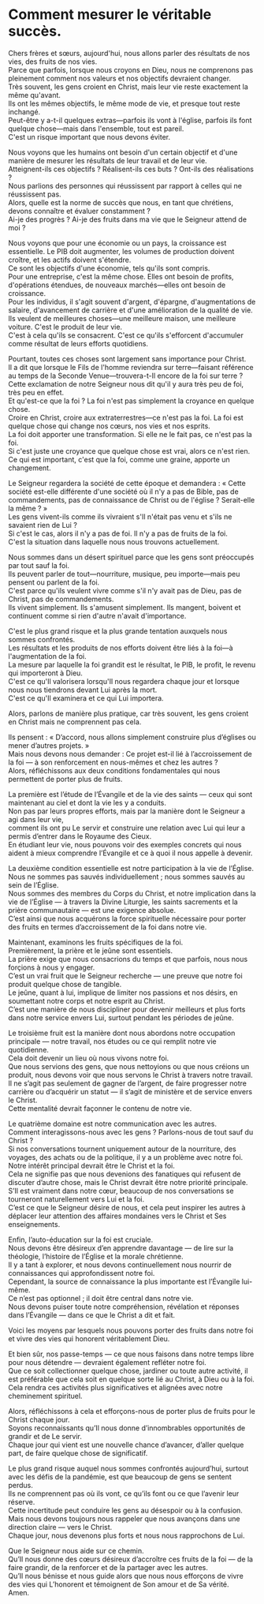 # Comment mesurer le véritable succès.

Chers frères et sœurs, aujourd'hui, nous allons parler des résultats de nos vies, des fruits de nos vies.  
Parce que parfois, lorsque nous croyons en Dieu, nous ne comprenons pas pleinement comment nos valeurs et nos objectifs devraient changer.  
Très souvent, les gens croient en Christ, mais leur vie reste exactement la même qu'avant.  
Ils ont les mêmes objectifs, le même mode de vie, et presque tout reste inchangé.  
Peut-être y a-t-il quelques extras—parfois ils vont à l'église, parfois ils font quelque chose—mais dans l'ensemble, tout est pareil.  
C'est un risque important que nous devons éviter.  

Nous voyons que les humains ont besoin d'un certain objectif et d'une manière de mesurer les résultats de leur travail et de leur vie.  
Atteignent-ils ces objectifs ? Réalisent-ils ces buts ? Ont-ils des réalisations ?  
Nous parlions des personnes qui réussissent par rapport à celles qui ne réussissent pas.  
Alors, quelle est la norme de succès que nous, en tant que chrétiens, devons connaître et évaluer constamment ?  
Ai-je des progrès ? Ai-je des fruits dans ma vie que le Seigneur attend de moi ?  

Nous voyons que pour une économie ou un pays, la croissance est essentielle. Le PIB doit augmenter, les volumes de production doivent croître, et les actifs doivent s'étendre.  
Ce sont les objectifs d'une économie, tels qu'ils sont compris.  
Pour une entreprise, c'est la même chose. Elles ont besoin de profits, d'opérations étendues, de nouveaux marchés—elles ont besoin de croissance.  
Pour les individus, il s'agit souvent d'argent, d'épargne, d'augmentations de salaire, d'avancement de carrière et d'une amélioration de la qualité de vie.  
Ils veulent de meilleures choses—une meilleure maison, une meilleure voiture. C'est le produit de leur vie.  
C'est à cela qu'ils se consacrent. C'est ce qu'ils s'efforcent d'accumuler comme résultat de leurs efforts quotidiens.  

Pourtant, toutes ces choses sont largement sans importance pour Christ.  
Il a dit que lorsque le Fils de l'homme reviendra sur terre—faisant référence au temps de la Seconde Venue—trouvera-t-Il encore de la foi sur terre ?  
Cette exclamation de notre Seigneur nous dit qu'il y aura très peu de foi, très peu en effet.  
Et qu'est-ce que la foi ? La foi n'est pas simplement la croyance en quelque chose.  
Croire en Christ, croire aux extraterrestres—ce n'est pas la foi. La foi est quelque chose qui change nos cœurs, nos vies et nos esprits.  
La foi doit apporter une transformation. Si elle ne le fait pas, ce n'est pas la foi.  
Si c'est juste une croyance que quelque chose est vrai, alors ce n'est rien.  
Ce qui est important, c'est que la foi, comme une graine, apporte un changement.  

Le Seigneur regardera la société de cette époque et demandera : « Cette société est-elle différente d'une société où il n'y a pas de Bible, pas de commandements, pas de connaissance de Christ ou de l'église ? Serait-elle la même ? »  
Les gens vivent-ils comme ils vivraient s'Il n'était pas venu et s'ils ne savaient rien de Lui ?  
Si c'est le cas, alors il n'y a pas de foi. Il n'y a pas de fruits de la foi.  
C'est la situation dans laquelle nous nous trouvons actuellement.  

Nous sommes dans un désert spirituel parce que les gens sont préoccupés par tout sauf la foi.  
Ils peuvent parler de tout—nourriture, musique, peu importe—mais peu pensent ou parlent de la foi.  
C'est parce qu'ils veulent vivre comme s'il n'y avait pas de Dieu, pas de Christ, pas de commandements.  
Ils vivent simplement. Ils s'amusent simplement. Ils mangent, boivent et continuent comme si rien d'autre n'avait d'importance.  

C'est le plus grand risque et la plus grande tentation auxquels nous sommes confrontés.  
Les résultats et les produits de nos efforts doivent être liés à la foi—à l'augmentation de la foi.  
La mesure par laquelle la foi grandit est le résultat, le PIB, le profit, le revenu qui importeront à Dieu.  
C'est ce qu'Il valorisera lorsqu'Il nous regardera chaque jour et lorsque nous nous tiendrons devant Lui après la mort.  
C'est ce qu'Il examinera et ce qui Lui importera.  

Alors, parlons de manière plus pratique, car très souvent, les gens croient en Christ mais ne comprennent pas cela.

Ils pensent : « D’accord, nous allons simplement construire plus d’églises ou mener d’autres projets. »  
Mais nous devons nous demander : Ce projet est-il lié à l’accroissement de la foi — à son renforcement en nous-mêmes et chez les autres ?  
Alors, réfléchissons aux deux conditions fondamentales qui nous permettent de porter plus de fruits.  

La première est l’étude de l’Évangile et de la vie des saints — ceux qui sont maintenant au ciel et dont la vie les y a conduits.  
Non pas par leurs propres efforts, mais par la manière dont le Seigneur a agi dans leur vie,  
comment ils ont pu Le servir et construire une relation avec Lui qui leur a permis d’entrer dans le Royaume des Cieux.  
En étudiant leur vie, nous pouvons voir des exemples concrets qui nous aident à mieux comprendre l’Évangile et ce à quoi il nous appelle à devenir.  

La deuxième condition essentielle est notre participation à la vie de l’Église.  
Nous ne sommes pas sauvés individuellement ; nous sommes sauvés au sein de l’Église.  
Nous sommes des membres du Corps du Christ, et notre implication dans la vie de l’Église — à travers la Divine Liturgie, les saints sacrements et la prière communautaire — est une exigence absolue.  
C’est ainsi que nous acquérons la force spirituelle nécessaire pour porter des fruits en termes d’accroissement de la foi dans notre vie.  

Maintenant, examinons les fruits spécifiques de la foi.  
Premièrement, la prière et le jeûne sont essentiels.  
La prière exige que nous consacrions du temps et que parfois, nous nous forçions à nous y engager.  
C’est un vrai fruit que le Seigneur recherche — une preuve que notre foi produit quelque chose de tangible.  
Le jeûne, quant à lui, implique de limiter nos passions et nos désirs, en soumettant notre corps et notre esprit au Christ.  
C’est une manière de nous discipliner pour devenir meilleurs et plus forts dans notre service envers Lui, surtout pendant les périodes de jeûne.  

Le troisième fruit est la manière dont nous abordons notre occupation principale — notre travail, nos études ou ce qui remplit notre vie quotidienne.  
Cela doit devenir un lieu où nous vivons notre foi.  
Que nous servions des gens, que nous nettoyions ou que nous créions un produit, nous devons voir que nous servons le Christ à travers notre travail.  
Il ne s’agit pas seulement de gagner de l’argent, de faire progresser notre carrière ou d’acquérir un statut — il s’agit de ministère et de service envers le Christ.  
Cette mentalité devrait façonner le contenu de notre vie.  

Le quatrième domaine est notre communication avec les autres.  
Comment interagissons-nous avec les gens ? Parlons-nous de tout sauf du Christ ?  
Si nos conversations tournent uniquement autour de la nourriture, des voyages, des achats ou de la politique, il y a un problème avec notre foi.  
Notre intérêt principal devrait être le Christ et la foi.  
Cela ne signifie pas que nous devenions des fanatiques qui refusent de discuter d’autre chose, mais le Christ devrait être notre priorité principale.  
S’Il est vraiment dans notre cœur, beaucoup de nos conversations se tourneront naturellement vers Lui et la foi.  
C’est ce que le Seigneur désire de nous, et cela peut inspirer les autres à déplacer leur attention des affaires mondaines vers le Christ et Ses enseignements.  

Enfin, l’auto-éducation sur la foi est cruciale.  
Nous devons être désireux d’en apprendre davantage — de lire sur la théologie, l’histoire de l’Église et la morale chrétienne.  
Il y a tant à explorer, et nous devons continuellement nous nourrir de connaissances qui approfondissent notre foi.  
Cependant, la source de connaissance la plus importante est l’Évangile lui-même.  
Ce n’est pas optionnel ; il doit être central dans notre vie.  
Nous devons puiser toute notre compréhension, révélation et réponses dans l’Évangile — dans ce que le Christ a dit et fait.  

Voici les moyens par lesquels nous pouvons porter des fruits dans notre foi et vivre des vies qui honorent véritablement Dieu.  

Et bien sûr, nos passe-temps — ce que nous faisons dans notre temps libre pour nous détendre — devraient également refléter notre foi.  
Que ce soit collectionner quelque chose, jardiner ou toute autre activité, il est préférable que cela soit en quelque sorte lié au Christ, à Dieu ou à la foi.  
Cela rendra ces activités plus significatives et alignées avec notre cheminement spirituel.  

Alors, réfléchissons à cela et efforçons-nous de porter plus de fruits pour le Christ chaque jour.  
Soyons reconnaissants qu’Il nous donne d’innombrables opportunités de grandir et de Le servir.  
Chaque jour qui vient est une nouvelle chance d’avancer, d’aller quelque part, de faire quelque chose de significatif.  

Le plus grand risque auquel nous sommes confrontés aujourd’hui, surtout avec les défis de la pandémie, est que beaucoup de gens se sentent perdus.  
Ils ne comprennent pas où ils vont, ce qu’ils font ou ce que l’avenir leur réserve.  
Cette incertitude peut conduire les gens au désespoir ou à la confusion.  
Mais nous devons toujours nous rappeler que nous avançons dans une direction claire — vers le Christ.  
Chaque jour, nous devenons plus forts et nous nous rapprochons de Lui.  

Que le Seigneur nous aide sur ce chemin.  
Qu’Il nous donne des cœurs désireux d’accroître ces fruits de la foi — de la faire grandir, de la renforcer et de la partager avec les autres.  
Qu’Il nous bénisse et nous guide alors que nous nous efforçons de vivre des vies qui L’honorent et témoignent de Son amour et de Sa vérité.  
Amen.

